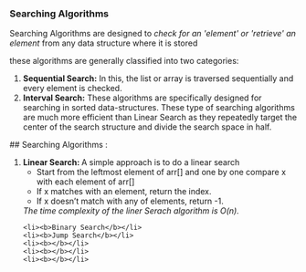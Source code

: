 ### Searching Algorithms

<P>Searching Algorithms are designed to <em>check for an 'element' or 'retrieve' an element</em> from any data structure where it is stored </P>
<p>these algorithms are generally classified into two categories: </p>
<ol>
  <li><b>Sequential Search:</b>  In this, the list or array is traversed sequentially and every element is checked. </li>
  <li><b>Interval Search:</b> These algorithms are specifically designed for searching in sorted data-structures. These type of searching algorithms are much more efficient than Linear    Search as they repeatedly target the center of the search structure and divide the search space in half.</li>
</ol>
## Searching Algorithms :
  <ol>
    <li><b>Linear Search: </b>
      A simple approach is to do a linear search
            <ul>
              <li>Start from the leftmost element of arr[] and one by one compare x with each element of arr[]</li>
              <li>If x matches with an element, return the index.</li>
              <li>If x doesn’t match with any of elements, return -1.</li>
            </ul>
      <em>The time complexity of the liner Serach algorithm is O(n).</em>
  </li>
  
  
    <li><b>Binary Search</b></li>
    <li><b>Jump Search</b></li>
    <li><b></b></li>
    <li><b></b></li>
    <li><b></b></li>
  </ol>
